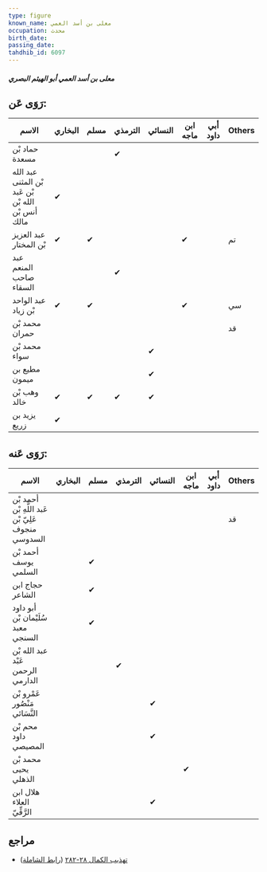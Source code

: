 ```yaml
---
type: figure
known_name: معلى بن أسد العمي
occupation: محدث
birth_date:
passing_date:
tahdhib_id: 6097
---
```

##### معلى بن أسد العمي أبو الهيثم البصري

## رَوَى عَن:
| الاسم                                              | البخاري | مسلم | الترمذي | النسائي | ابن ماجه | أبي داود | Others |
| -------------------------------------------------- | ------- | ---- | ------- | ------- | -------- | -------- | ------ |
| حماد بْن مسعدة                                     |         |      | ✔       |         |          |          |        |
| عبد الله بْن المثنى بْن عَبد الله بْن أنس بْن مالك | ✔       |      |         |         |          |          |        |
| عبد العزيز بْن المختار                             | ✔       | ✔    |         |         | ✔        |          | تم     |
| عبد المنعم صاحب السقاء                             |         |      | ✔       |         |          |          |        |
| عبد الواحد بْن زياد                                | ✔       | ✔    |         |         | ✔        |          | سي     |
| محمد بْن حمران                                     |         |      |         |         |          |          | قد     |
| محمد بْن سواء                                      |         |      |         | ✔       |          |          |        |
| مطيع بن ميمون                                      |         |      |         | ✔       |          |          |        |
| وهب بْن خالد                                       | ✔       | ✔    | ✔       | ✔       |          |          |        |
| يزيد بن زريع                                       | ✔       |      |         |         |          |          |        |
## رَوَى عَنه:
| الاسم                                              | البخاري | مسلم | الترمذي | النسائي | ابن ماجه | أبي داود | Others |
| -------------------------------------------------- | ------- | ---- | ------- | ------- | -------- | -------- | ------ |
| أحمد بْن عَبد اللَّهِ بْن عَلِيّ بْن منجوف السدوسي |         |      |         |         |          |          | قد     |
| أحمد بْن يوسف السلمي                               |         | ✔    |         |         |          |          |        |
| حجاج ابن الشاعر                                    |         | ✔    |         |         |          |          |        |
| أبو داود سُلَيْمان بْن معبد السنجي                 |         | ✔    |         |         |          |          |        |
| عبد الله بْن عَبْد الرحمن الدارمي                  |         |      | ✔       |         |          |          |        |
| عَمْرو بْن مَنْصُور النَّسَائي                     |         |      |         | ✔       |          |          |        |
| محم بْن داود المصيصي                               |         |      |         | ✔       |          |          |        |
| محمد بْن يحيى الذهلي                               |         |      |         |         | ✔        |          |        |
| هلال ابن العلاء الرَّقِّيّ                         |         |      |         | ✔       |          |          |        |
## مراجع
- [تهذيب الكمال ٢٨-٢٨٢](obsidian://open?vault=Tahdhib-al-Kamal&file=Figures/٦٠٩٧-معلى%20بن%20أسد%20العمي%20أبو%20الهيثم%20البصري) ([رابط الشاملة](https://shamela.ws/book/3722/15257))